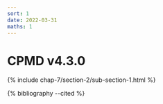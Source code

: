 ```yaml
---
sort: 1
date: 2022-03-31
maths: 1
---
```


# CPMD v4.3.0

{% include chap-7/section-2/sub-section-1.html %}

{% bibliography --cited %}

